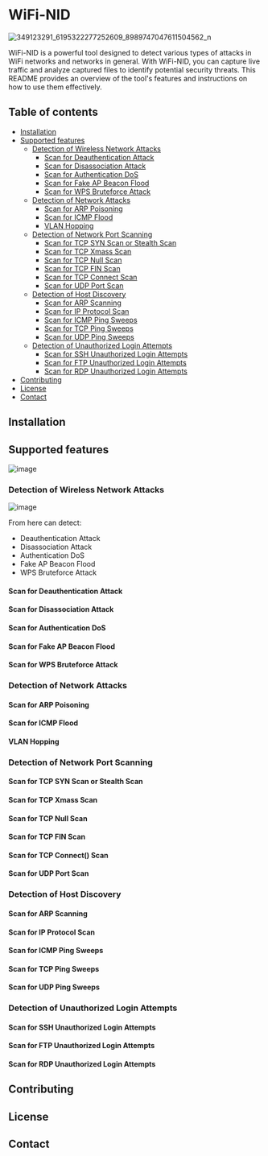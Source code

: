 # WiFi-NID

![349123291_6195322277252609_8989747047611504562_n](https://github.com/panosdimitrellos/NetSec-Analyzer/assets/34653518/a8601de0-6a91-4858-a943-ae0a4c8acbac) 



WiFi-NID is a powerful tool designed to detect various types of attacks in WiFi networks and networks in general. With WiFi-NID, you can capture live traffic and analyze captured files to identify potential security threats. This README provides an overview of the tool's features and instructions on how to use them effectively.

## Table of contents 

* [Installation](#installation)
* [Supported features](#supported-features)
  * [Detection of Wireless Network Attacks](#detection-of-wireless-network-attacks)
    * [Scan for Deauthentication Attack](#scan-for-deauthentication-attack)
    * [Scan for Disassociation Attack](#scan-for-disassociation-attack)
    * [Scan for Authentication DoS](#scan-for-authentication-dos)
    * [Scan for Fake AP Beacon Flood](#scan-for-fake-ap-beacon-flood)
    * [Scan for WPS Bruteforce Attack](#scan-for-wps-bruteforce-attack)
  * [Detection of Network Attacks](#detection-of-network-attacks)
    * [Scan for ARP Poisoning](#scan-for-arp-poisoning)
    * [Scan for ICMP Flood](#scan-for-icmp-flood)
    * [VLAN Hopping](#vlan-hopping)
  * [Detection of Network Port Scanning](#detection-of-network-port-scanning)
    * [Scan for TCP SYN Scan or Stealth Scan](#scan-for-tcp-syn-scan-or-stealth-scan)
    * [Scan for TCP Xmass Scan](#scan-for-tcp-xmass-scan)
    * [Scan for TCP Null Scan](#scan-for-tcp-null-scan)
    * [Scan for TCP FIN Scan](#scan-for-tcp-fin-scan)
    * [Scan for TCP Connect Scan](#scan-for-tcp-connect-scan)
    * [Scan for UDP Port Scan](#scan-for-udp-port-scan)
  * [Detection of Host Discovery](#detection-of-host-discovery)
    * [Scan for ARP Scanning](#scan-for-arp-scanning)
    * [Scan for IP Protocol Scan](#scan-for-ip-protocol-scan)
    * [Scan for ICMP Ping Sweeps](#scan-for-icmp-ping-sweeps)
    * [Scan for TCP Ping Sweeps](#scan-for-tcp-ping-sweeps)
    * [Scan for UDP Ping Sweeps](#scan-for-udp-ping-sweeps)
  * [Detection of Unauthorized Login Attempts](#detection-of-unauthorized-login-attempts)
    * [Scan for SSH Unauthorized Login Attempts](#scan-for-ssh-unauthorized-login-attempts)
    * [Scan for FTP Unauthorized Login Attempts](#scan-for-ftp-unauthorized-login-attempts)
    * [Scan for RDP Unauthorized Login Attempts](#scan-for-rdp-unauthorized-login-attempts)
* [Contributing](#contributing)
* [License](#license)
* [Contact](#contact)

## Installation

## Supported features

![image](https://github.com/panosdimitrellos/NetSec-Analyzer/assets/34653518/6d7862aa-00ab-4e9a-b47c-62bec5d6a40a)

### Detection of Wireless Network Attacks

![image](https://github.com/panosdimitrellos/NetSec-Analyzer/assets/34653518/fb7ceeed-b4d2-4c36-b926-3fd53c853126)

From here can detect:
- Deauthentication Attack
- Disassociation Attack
- Authentication DoS
- Fake AP Beacon Flood
- WPS Bruteforce Attack

#### Scan for Deauthentication Attack
#### Scan for Disassociation Attack
#### Scan for Authentication DoS
#### Scan for Fake AP Beacon Flood
#### Scan for WPS Bruteforce Attack

### Detection of Network Attacks
#### Scan for ARP Poisoning
#### Scan for ICMP Flood
#### VLAN Hopping

### Detection of Network Port Scanning
#### Scan for TCP SYN Scan or Stealth Scan
#### Scan for TCP Xmass Scan
#### Scan for TCP Null Scan
#### Scan for TCP FIN Scan
#### Scan for TCP Connect() Scan
#### Scan for UDP Port Scan

### Detection of Host Discovery
#### Scan for ARP Scanning
#### Scan for IP Protocol Scan
#### Scan for ICMP Ping Sweeps
#### Scan for TCP Ping Sweeps
#### Scan for UDP Ping Sweeps

### Detection of Unauthorized Login Attempts
#### Scan for SSH Unauthorized Login Attempts
#### Scan for FTP Unauthorized Login Attempts
#### Scan for RDP Unauthorized Login Attempts

## Contributing

## License

## Contact

